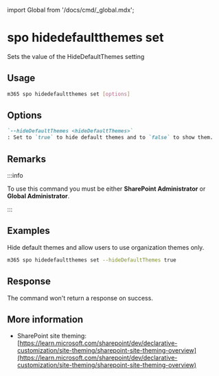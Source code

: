 <!-- DISCLAIMER: All secrets, passwords, and sensitive values in this document are examples only and not real credentials. -->
import Global from '/docs/cmd/_global.mdx';

# spo hidedefaultthemes set

Sets the value of the HideDefaultThemes setting

## Usage

```sh
m365 spo hidedefaultthemes set [options]
```

## Options

```md definition-list
`--hideDefaultThemes <hideDefaultThemes>`
: Set to `true` to hide default themes and to `false` to show them.
```

<Global />

## Remarks

:::info

To use this command you must be either **SharePoint Administrator** or **Global Administrator**.

:::

## Examples

Hide default themes and allow users to use organization themes only.

```sh
m365 spo hidedefaultthemes set --hideDefaultThemes true
```

## Response

The command won't return a response on success.

## More information

- SharePoint site theming: [https://learn.microsoft.com/sharepoint/dev/declarative-customization/site-theming/sharepoint-site-theming-overview](https://learn.microsoft.com/sharepoint/dev/declarative-customization/site-theming/sharepoint-site-theming-overview)
